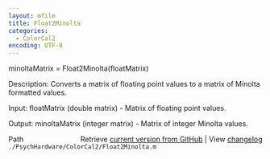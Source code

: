 ```yaml
---
layout: mfile
title: Float2Minolta
categories:
  - ColorCal2
encoding: UTF-8
---
```


minoltaMatrix = Float2Minolta(floatMatrix)

Description:
Converts a matrix of floating point values to a matrix of Minolta
formatted values.

Input:
floatMatrix (double matrix) - Matrix of floating point values.

Output:
minoltaMatrix (integer matrix) - Matrix of integer Minolta values.


<div class="code_header" style="text-align:right;">
  <span style="float:left;">Path&nbsp;&nbsp;</span> <span class="counter">Retrieve <a href=
  "https://raw.github.com/Psychtoolbox-3/Psychtoolbox-3/beta/./PsychHardware/ColorCal2/Float2Minolta.m">current version from GitHub</a> | View <a href=
  "https://github.com/Psychtoolbox-3/Psychtoolbox-3/commits/beta/./PsychHardware/ColorCal2/Float2Minolta.m">changelog</a></span>
</div>
<div class="code">
  <code>./PsychHardware/ColorCal2/Float2Minolta.m</code>
</div>
